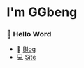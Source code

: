 # I'm GGbeng

### :cherry_blossom: Hello Word

- :ledger: [Blog](http://blog.ggbeng.xyz)
- :computer: [Site](http://www.ggbeng.xyz)
